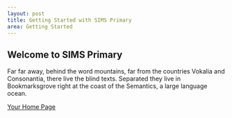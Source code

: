 ```yaml
---
layout: post
title: Getting Started with SIMS Primary
area: Getting Started
---
```

## Welcome to SIMS Primary

Far far away, behind the word mountains, far from the countries Vokalia and Consonantia, there live the blind texts. Separated they live in Bookmarksgrove right at the coast of the Semantics, a large language ocean.

[Your Home Page](your-home-page.md)


